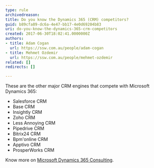 ```yaml
---
type: rule
archivedreason: 
title: Do you know the Dynamics 365 (CRM) competitors?
guid: b89cfa89-dc6a-4e47-bb17-4e0d69204b83
uri: do-you-know-the-dynamics-365-crm-competitors
created: 2017-06-30T18:02:41.0000000Z
authors:
- title: Adam Cogan
  url: https://ssw.com.au/people/adam-cogan
- title: Mehmet Ozdemir
  url: https://ssw.com.au/people/mehmet-ozdemir
related: []
redirects: []

---
```


These are the other major CRM engines that compete with Microsoft Dynamics 365:

* Salesforce CRM
* Base CRM
* Insightly CRM
* Zoho CRM
* Less Annoying CRM
* Pipedrive CRM
* Bitrix24 CRM
* Bpm'online CRM
* Apptivo CRM
* ProsperWorks CRM


<!--endintro-->

Know more on [Microsoft Dynamics 365 Consulting](https&#58;//www.ssw.com.au/ssw/Consulting/Dynamics365.aspx).
